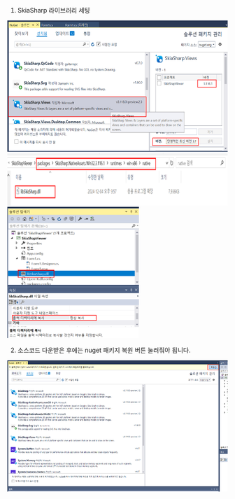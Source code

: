 1. SkiaSharp 라이브러리 세팅
<img src='https://github.com/sigmak/MediaViewer/blob/main/SkiaSharpImageViewer/CSharpProj/skiasharp_sc01.png' widht=150 height=300>
<img src='https://github.com/sigmak/MediaViewer/blob/main/SkiaSharpImageViewer/CSharpProj/skiasharp_sc02.png' widht=40 height=120>
<img src='https://github.com/sigmak/MediaViewer/blob/main/SkiaSharpImageViewer/CSharpProj/skiasharp_sc03.png' widht=250 height=300>

2. 소스코드 다운받은 후에는 nuget 패키지 복원 버튼 눌러줘야 됩니다.
<img src='https://github.com/sigmak/MediaViewer/blob/main/SkiaSharpImageViewer/CSharpProj/skiasharp_sc04.png' widht=250 height=300>
   

